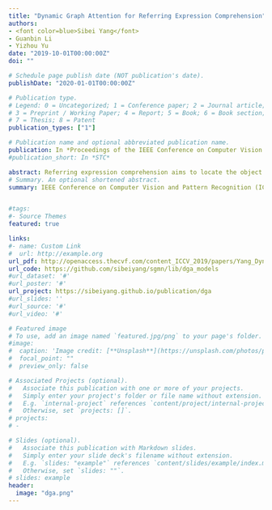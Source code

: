 ```yaml
---
title: "Dynamic Graph Attention for Referring Expression Comprehension"
authors:
- <font color=blue>Sibei Yang</font>
- Guanbin Li
- Yizhou Yu
date: "2019-10-01T00:00:00Z"
doi: ""

# Schedule page publish date (NOT publication's date).
publishDate: "2020-01-01T00:00:00Z"

# Publication type.
# Legend: 0 = Uncategorized; 1 = Conference paper; 2 = Journal article;
# 3 = Preprint / Working Paper; 4 = Report; 5 = Book; 6 = Book section;
# 7 = Thesis; 8 = Patent
publication_types: ["1"]

# Publication name and optional abbreviated publication name.
publication: In *Proceedings of the IEEE Conference on Computer Vision and Pattern Recognition (ICCV), 2019, Oral*
#publication_short: In *STC*

abstract: Referring expression comprehension aims to locate the object instance described by a natural language referring expression in an image. This task is compositional and inherently requires visual reasoning on top of the relationships among the objects in the image. Meanwhile, the visual reasoning process is guided by the linguistic structure of the referring expression. However, existing approaches treat the objects in isolation or only explore the first-order relationships between objects without being aligned with the potential complexity of the expression. Thus it is hard for them to adapt to the grounding of complex referring expressions. In this paper, we explore the problem of referring expression comprehension from the perspective of language-driven visual reasoning, and propose a dynamic graph attention network to perform multi-step reasoning by modeling both the relationships among the objects in the image and the linguistic structure of the expression. In particular, we construct a graph for the image with the nodes and edges corresponding to the objects and their relationships respectively, propose a differential analyzer to predict a language-guided visual reasoning process, and perform stepwise reasoning on top of the graph to update the compound object representation at every node. Experimental results demonstrate that the proposed method can not only significantly surpass all existing state-of-the-art algorithms across three common benchmark datasets, but also generate interpretable visual evidences for stepwisely locating the objects referred to in complex language descriptions.
# Summary. An optional shortened abstract.
summary: IEEE Conference on Computer Vision and Pattern Recognition (ICCV), 2019, <font color=blue>Oral Presentation</font>


#tags:
#- Source Themes
featured: true

links:
#- name: Custom Link
#  url: http://example.org
url_pdf: http://openaccess.thecvf.com/content_ICCV_2019/papers/Yang_Dynamic_Graph_Attention_for_Referring_Expression_Comprehension_ICCV_2019_paper.pdf
url_code: https://github.com/sibeiyang/sgmn/lib/dga_models
#url_dataset: '#'
#url_poster: '#'
url_project: https://sibeiyang.github.io/publication/dga
#url_slides: ''
#url_source: '#'
#url_video: '#'

# Featured image
# To use, add an image named `featured.jpg/png` to your page's folder. 
#image:
#  caption: 'Image credit: [**Unsplash**](https://unsplash.com/photos/pLCdAaMFLTE)'
#  focal_point: ""
#  preview_only: false

# Associated Projects (optional).
#   Associate this publication with one or more of your projects.
#   Simply enter your project's folder or file name without extension.
#   E.g. `internal-project` references `content/project/internal-project/index.md`.
#   Otherwise, set `projects: []`.
# projects:
# -

# Slides (optional).
#   Associate this publication with Markdown slides.
#   Simply enter your slide deck's filename without extension.
#   E.g. `slides: "example"` references `content/slides/example/index.md`.
#   Otherwise, set `slides: ""`.
# slides: example
header:
  image: "dga.png"
---
```

